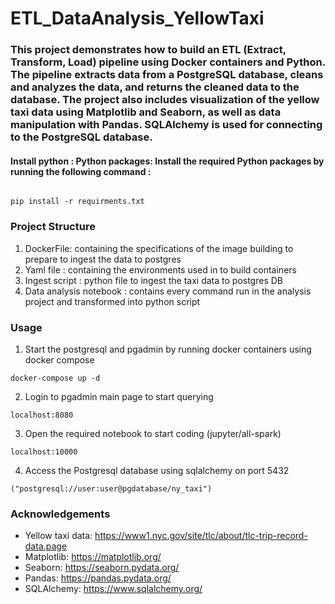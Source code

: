 # ETL_DataAnalysis_YellowTaxi


### This project demonstrates how to build an ETL (Extract, Transform, Load) pipeline using Docker containers and Python. The pipeline extracts data from a PostgreSQL database, cleans and analyzes the data, and returns the cleaned data to the database. The project also includes visualization of the yellow taxi data using Matplotlib and Seaborn, as well as data manipulation with Pandas. SQLAlchemy is used for connecting to the PostgreSQL database.

#### Install python : Python packages: Install the required Python packages by running the following command :
```

pip install -r requirments.txt

```

### Project Structure
1. DockerFile: containing the specifications of the image building to prepare to ingest the data to postgres
2. Yaml file : containing the environments used in to build containers
3. Ingest script : python file to ingest the taxi data to postgres DB
4. Data analysis notebook : contains every command run in the analysis project and transformed into python script

### Usage
1. Start the postgresql and pgadmin by running docker containers using docker compose
```
docker-compose up -d
```
2. Login to pgadmin main page to start querying 
```
localhost:8080
```
3. Open the required notebook to start coding (jupyter/all-spark)
```
localhost:10000
```
4. Access the Postgresql database using sqlalchemy on port 5432
```
("postgresql://user:user@pgdatabase/ny_taxi")
```

### Acknowledgements
* Yellow taxi data: https://www1.nyc.gov/site/tlc/about/tlc-trip-record-data.page
* Matplotlib: https://matplotlib.org/
* Seaborn: https://seaborn.pydata.org/
* Pandas: https://pandas.pydata.org/
* SQLAlchemy: https://www.sqlalchemy.org/
